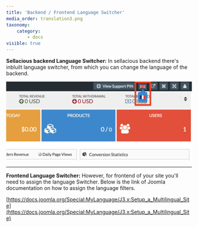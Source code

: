 ```yaml
---
title: 'Backend / Frontend Language Switcher'
media_order: translation3.png
taxonomy:
    category:
        - docs
visible: true
---
```


**Sellacious backend Language Switcher:**
In sellacious backend there's inbluilt language switcher, from which you can change the language of the backend.

![](translation3.png)

---

**Frontend Language Switcher:**
However, for frontend of your site you'll need to assign the language Switcher. Below is the link of Joomla documentation on how to assign the language filters.

[https://docs.joomla.org/Special:MyLanguage/J3.x:Setup_a_Multilingual_Site](https://docs.joomla.org/Special:MyLanguage/J3.x:Setup_a_Multilingual_Site)